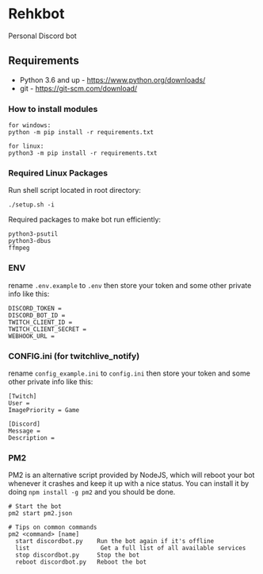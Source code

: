 # Rehkbot

Personal Discord bot

## Requirements

- Python 3.6 and up - https://www.python.org/downloads/
- git - https://git-scm.com/download/

### How to install modules

```
for windows:
python -m pip install -r requirements.txt

for linux:
python3 -m pip install -r requirements.txt
```

### Required Linux Packages

Run shell script located in root directory:

`./setup.sh -i`

Required packages to make bot run efficiently:

```
python3-psutil
python3-dbus
ffmpeg

```

### ENV

rename `.env.example` to `.env` then store your token and some other private info like this:

```
DISCORD_TOKEN =
DISCORD_BOT_ID =
TWITCH_CLIENT_ID =
TWITCH_CLIENT_SECRET =
WEBHOOK_URL =
```

### CONFIG.ini (for twitchlive_notify)

rename `config_example.ini` to `config.ini` then store your token and some other private info like this:

```
[Twitch]
User =
ImagePriority = Game

[Discord]
Message =
Description =

```

### PM2

PM2 is an alternative script provided by NodeJS, which will reboot your bot whenever it crashes and keep it up with a nice status. You can install it by doing `npm install -g pm2` and you should be done.

```
# Start the bot
pm2 start pm2.json

# Tips on common commands
pm2 <command> [name]
  start discordbot.py    Run the bot again if it's offline
  list                    Get a full list of all available services
  stop discordbot.py     Stop the bot
  reboot discordbot.py   Reboot the bot
```
